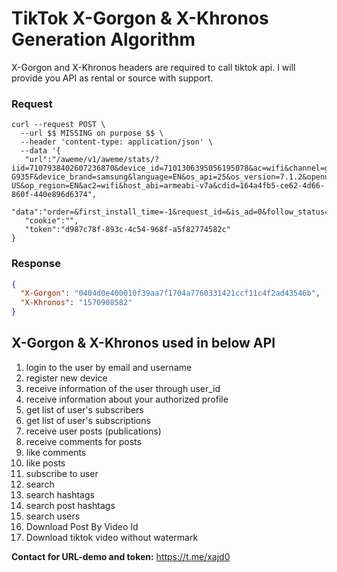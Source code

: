 
# TikTok X-Gorgon & X-Khronos Generation Algorithm

X-Gorgon and X-Khronos headers are required to call tiktok api. I will provide you API as rental or source with support.

### Request
```shell
curl --request POST \
  --url $$ MISSING on purpose $$ \
  --header 'content-type: application/json' \
  --data '{
   "url":"/aweme/v1/aweme/stats/?iid=7107938402607236870&device_id=7101306395056195078&ac=wifi&channel=googleplay&aid=1233&app_name=musical_ly&version_code=240803&version_name=24.8.3&device_platform=android&ab_version=24.8.3&ssmix=a&device_type=SM-G935F&device_brand=samsung&language=EN&os_api=25&os_version=7.1.2&openudid=e822f0a4dbdfafc7&manifest_version_code=2022408030&resolution=720*1280&dpi=240&update_version_code=2022408030&_rticket=1654949064510&app_type=normal&sys_region=EN&mcc_mnc=28601&timezone_name=Asia%2FShanghai&ts=1654949063&timezone_offset=28800&build_number=24.8.3&region=EN&uoo=0&app_language=en&carrier_region=EN&locale=en-US&op_region=EN&ac2=wifi&host_abi=armeabi-v7a&cdid=164a4fb5-ce62-4d66-860f-440e896d6374",
   "data":"order=&first_install_time=-1&request_id=&is_ad=0&follow_status=0&tab_type=3&aweme_type=0&item_id=7107674809848368385&sync_origin=false&pre_item_playtime=210&follower_status=0&pre_hot_sentence=&play_delta=1&pre_item_id=7107198567915310338&action_time=1654949064&enter_from=others_homepage",
   "cookie":"",
   "token":"d987c78f-893c-4c54-968f-a5f82774582c"
}
```
### Response
```json
{
  "X-Gorgon": "0404d0e400010f39aa7f1704a7760331421ccf11c4f2ad43546b",
  "X-Khronos": "1570908582"
}
```



## X-Gorgon & X-Khronos  used in below API

1. login to the user by email and username
2. register new device
3. receive information of the user through user_id
4. receive information about your authorized profile
5. get list of user's subscribers
6. get list of user's subscriptions
7. receive user posts (publications)
8. receive comments for posts
9. like comments
10. like posts
11. subscribe to user
12. search
13. search hashtags
14. search post hashtags
15. search users
16. Download Post By Video Id
17. Download tiktok video without watermark





**Contact for URL-demo and token:** https://t.me/xajd0

